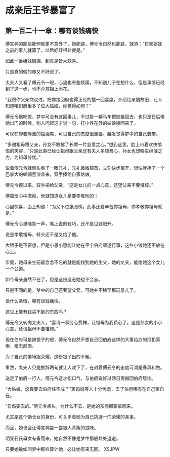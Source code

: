 # 成亲后王爷暴富了 
 ## 第一百二十一章：哪有谈钱痛快
  傅宣祎的能屈能伸就更不意外了，她能装，傅元令自然也能装，就道：“自家姐妹之前的事儿就算了，以后好好相处就是。”  
  
 如此一番姐妹情深，到真是皆大欢喜。  
  
 只是真的假的却又不好说了。  
  
 太夫人又看了傅元令一眼，心里也有些烦躁，不知道儿子在想什么，但是事情已经到了这一步，也不介意锦上添花。  
  
 “我跟你父亲商议过，把你接回府也得正经的摆一回宴席，介绍给亲朋故旧，让人知道咱们府里多了位大姑娘，你觉得如何？”  
  
 傅元令很吃惊，梦中可没有这回事儿，不过是一辆马车把她接回去，也只是日后带她出门的时候，别人问起这才说一句，打小养在外的姑娘接回来了。  
  
 可现在却要隆重的摆酒席，可见自己的态度很重要，越发觉得梦中的自己蠢笨。  
  
 “多谢祖母跟父亲，孙女不敢拂了长辈一片慈爱之心。”想到这里，脸上带着欢快愉悦的笑容，“只是此事已经让祖母跟父亲还有夫人多烦费心，孙女也想略进绵薄之力，为祖母分忧。”  
  
 说着傅元令就侧头看了一眼元礼，元礼微微颔首，立刻快步离开，很快就捧了一个巴掌大的螺钿黑漆盒来，双手捧给自家姑娘。  
  
 傅元令接过来，双手递给父亲，“这是女儿的一点心意，还望父亲不要推辞。”  
  
 傅嘉琰心中激动，他就知道女儿是要孝敬他的！  
  
 心里惊喜，面上却道：“为父不过张张嘴，此事还要辛苦你祖母，你孝敬你祖母就是。”  
  
 傅元令心里嗤笑一声，嘴上说的轻巧，还不是见钱眼开。  
  
 说是孝敬祖母，转头还不是又给了他。  
  
 大银子是不要想，但是小恩小惠能让她在平宁伯府顺遂行事，这些小钱她还不放在心上。  
  
 毕竟，她母亲生前最念念不忘的就是能找到她的生父，她的丈夫，能给她这个女儿一个公道。  
  
 如今母亲虽然不在了，但是这份遗志她也不会忘。  
  
 只是不同的是，梦中的自己还奢望父爱，可她并不稀罕那玩意儿了。  
  
 谈什么亲情，哪有谈钱痛快。  
  
 这世上能有钱买不到的东西吗？  
  
 傅元令又转向太夫人，“宴请一事劳心费神，让祖母为我费心了。这是孙女的小小心意，还请祖母不要推却。”  
  
 现在伯府可是缺银子的很，傅元令自然不想自己回伯府这样的大事给办的扣扣索索，毫无颜面。  
  
 为了自己的排场跟荣耀，这份银子出的不冤。  
  
 果然，太夫人只是推辞两句就让人收下了，在对着傅元令的态度可谓是春风和煦。  
  
 送走了伯府一行人，傅元令这才松口气，与伯府说好过两日再搬回伯府居住。  
  
 “大姑娘，您真要去伯府住不成？”窦妈妈等人十分忧虑，去了伯府哪有在自己家自在。  
  
 “自然要去的。”傅元令点头，为什么不去，是她的东西都要拿回来。  
  
 尤其是这个嫡长女的身份，可关乎着她为自己挑选一门荣耀的亲事。  
  
 而且，她也会让傅宣祎尝一尝被人背叛的滋味。  
  
 明显石氏母女有备而来，她自然不像是梦中那般处处退避。  
  
 只要她敢如同梦中那样算计她，必让她有来无回。 
XSJPW